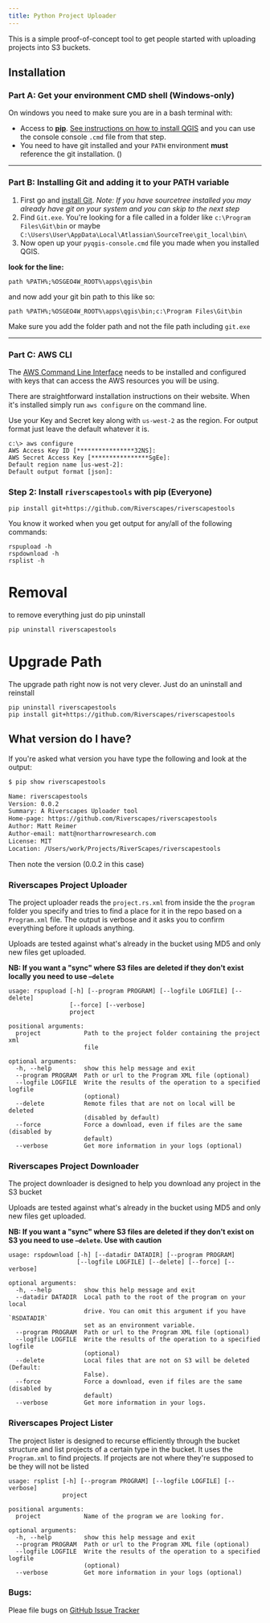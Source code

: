 ```yaml
---
title: Python Project Uploader
---
```


This is a simple proof-of-concept tool to get people started with uploading projects into S3 buckets.

## Installation

### Part A: Get your environment CMD shell (Windows-only)

On windows you need to make sure you are in a bash terminal with:
* Access to **[pip](https://pip.pypa.io/en/stable/installing/)**. [See instructions on how to install QGIS](/development/qgis/installation-win/) and you can use the console console `.cmd` file from that step.
* You need to have git installed and your `PATH` environment **must** reference the git installation. ()

---------

### Part B: Installing Git and adding it to your PATH variable

1. First go and [install Git](https://git-scm.com/download/win). *Note: If you have sourcetree installed you may already have git on your system and you can skip to the next step*
2. Find `Git.exe`. You're looking for a file called in a folder like `c:\Program Files\Git\bin` or maybe `C:\Users\User\AppData\Local\Atlassian\SourceTree\git_local\bin\`
3. Now open up your `pyqgis-console.cmd` file you made when you installed QGIS. 

**look for the line:**

```
path %PATH%;%OSGEO4W_ROOT%\apps\qgis\bin
```

and now add your git bin path to this like so:

```
path %PATH%;%OSGEO4W_ROOT%\apps\qgis\bin;c:\Program Files\Git\bin
```

Make sure you add the folder path and not the file path including `git.exe`

---------

### Part C: AWS CLI

The [AWS Command Line Interface](https://aws.amazon.com/cli/?sc_channel=PS&sc_campaign=acquisition_CA&sc_publisher=google&sc_medium=command_line_b&sc_content=aws_cli_p&sc_detail=aws%20cli&sc_category=command_line&sc_segment=161196437474&sc_matchtype=p&sc_country=CA&s_kwcid=AL!4422!3!161196437474!p!!g!!aws%20cli&ef_id=WFHksAAABLc1JG8i:20161215003248:s) needs to be installed and configured with keys that can access the AWS resources you will be using.

There are straightforward installation instructions on their website. When it's installed simply run `aws configure` on the command line.

Use your Key and Secret key along with `us-west-2` as the region. For output format just leave the default whatever it is.

```
c:\> aws configure
AWS Access Key ID [****************32NS]:
AWS Secret Access Key [****************SgEe]:
Default region name [us-west-2]:
Default output format [json]:
```

### Step 2: Install `riverscapestools` with pip (Everyone)

```
pip install git+https://github.com/Riverscapes/riverscapestools
```

You know it worked when you get output for any/all of the following commands:

```
rspupload -h
rspdownload -h
rsplist -h
```

# Removal

to remove everything just do pip uninstall

```bash
pip uninstall riverscapestools
```

# Upgrade Path

The upgrade path right now is not very clever. Just do an uninstall and reinstall

```
pip uninstall riverscapestools
pip install git+https://github.com/Riverscapes/riverscapestools
```

## What version do I have?

If you're asked what version you have type the following and look at the output:

```bash
$ pip show riverscapestools

Name: riverscapestools
Version: 0.0.2
Summary: A Riverscapes Uploader tool
Home-page: https://github.com/Riverscapes/riverscapestools
Author: Matt Reimer
Author-email: matt@northarrowresearch.com
License: MIT
Location: /Users/work/Projects/RiverScapes/riverscapestools

```

Then note the version (0.0.2 in this case)

### Riverscapes Project Uploader

The project uploader reads the `project.rs.xml` from inside the the `program` folder you specify and tries to find a place for it in the repo based on a `Program.xml` file. The output is verbose and it asks you to confirm everything before it uploads anything.

Uploads are tested against what's already in the bucket using MD5 and only new files get uploaded.

**NB: If you want a "sync" where S3 files are deleted if they don't exist locally you need to use `—delete`**

```
usage: rspupload [-h] [--program PROGRAM] [--logfile LOGFILE] [--delete]
                 [--force] [--verbose]
                 project

positional arguments:
  project            Path to the project folder containing the project xml
                     file

optional arguments:
  -h, --help         show this help message and exit
  --program PROGRAM  Path or url to the Program XML file (optional)
  --logfile LOGFILE  Write the results of the operation to a specified logfile
                     (optional)
  --delete           Remote files that are not on local will be deleted
                     (disabled by default)
  --force            Force a download, even if files are the same (disabled by
                     default)
  --verbose          Get more information in your logs (optional)
```

### Riverscapes Project Downloader

The project downloader is designed to help you download any project in the S3 bucket

Uploads are tested against what's already in the bucket using MD5 and only new files get uploaded.

**NB: If you want a "sync" where S3 files are deleted if they don't exist on S3 you need to use `—delete`. Use with caution**

```
usage: rspdownload [-h] [--datadir DATADIR] [--program PROGRAM]
                   [--logfile LOGFILE] [--delete] [--force] [--verbose]

optional arguments:
  -h, --help         show this help message and exit
  --datadir DATADIR  Local path to the root of the program on your local
                     drive. You can omit this argument if you have `RSDATADIR`
                     set as an environment variable.
  --program PROGRAM  Path or url to the Program XML file (optional)
  --logfile LOGFILE  Write the results of the operation to a specified logfile
                     (optional)
  --delete           Local files that are not on S3 will be deleted (Default:
                     False).
  --force            Force a download, even if files are the same (disabled by
                     default)
  --verbose          Get more information in your logs.
```



### Riverscapes Project Lister

The project lister is designed to recurse efficiently through the bucket structure and list projects of a certain type in the bucket. It uses the `Program.xml` to find projects. If projects are not where they're supposed to be they will not be listed

```
usage: rsplist [-h] [--program PROGRAM] [--logfile LOGFILE] [--verbose]
               project

positional arguments:
  project            Name of the program we are looking for.

optional arguments:
  -h, --help         show this help message and exit
  --program PROGRAM  Path or url to the Program XML file (optional)
  --logfile LOGFILE  Write the results of the operation to a specified logfile
                     (optional)
  --verbose          Get more information in your logs (optional)
```

### Bugs:

Pleae file bugs on [GitHub Issue Tracker](https://github.com/Riverscapes/riverscapestools/issues)
